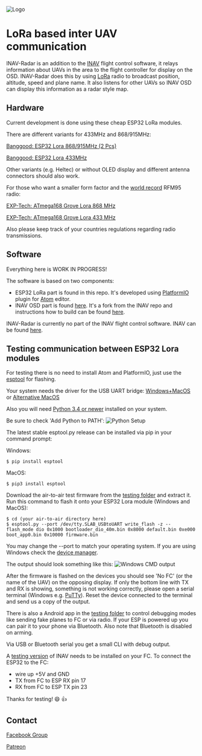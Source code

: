 ![Logo](https://github.com/mistyk/inavradar-ESP32/raw/master/docs/logo.png)

# LoRa based inter UAV communication

INAV-Radar is an addition to the [INAV](https://github.com/iNavFlight/inav) flight control software, it relays information about UAVs in the area to the flight controller for display on the OSD. INAV-Radar does this by using [LoRa](https://en.wikipedia.org/wiki/LoRa) radio to broadcast position, altitude, speed and plane name. It also listens for other UAVs so INAV OSD  can display this information as a radar style map.

## Hardware
Current development is done using these cheap ESP32 LoRa modules.

There are different variants for 433MHz and 868/915MHz:

[Banggood: ESP32 Lora 868/915MHz (2 Pcs)](https://www.banggood.com/de/2Pcs-Wemos-TTGO-LORA32-868915Mhz-ESP32-LoRa-OLED-0_96-Inch-Blue-Display-p-1239769.html?rmmds=search&cur_warehouse=CN)

[Banggood: ESP32 Lora 433MHz](https://www.banggood.com/de/Wemos-TTGO-LORA-SX1278-ESP32-0_96OLED-16-Mt-Bytes-128-Mt-bit-433Mhz-For-Arduino-p-1205930.html?rmmds=search&cur_warehouse=CN)

Other variants (e.g. Heltec) or without OLED display and different antenna connectors should also work.

For those who want a smaller form factor and the [world record](https://www.youtube.com/watch?v=adhWIo-7gr4) RFM95 radio:

[EXP-Tech: ATmega168 Grove Lora 868 MHz](https://www.exp-tech.de/module/wireless/funk/8022/seeed-studio-grove-lora-radio-868-mhz-rfm95)

[EXP-Tech: ATmega168 Grove Lora 433 MHz](https://www.exp-tech.de/module/wireless/funk/8024/seeed-studio-grove-lora-radio-433-mhz-rfm95)

Also please keep track of your countries regulations regarding radio transmissions.

## Software
Everything here is WORK IN PROGRESS!

The software is based on two components:
- ESP32 LoRa part is found in this repo.
It's developed using [PlatformIO](https://platformio.org/) plugin for [Atom](https://atom.io/) editor.
- INAV OSD part is found [here](https://github.com/mistyk/inav).
It's a fork from the INAV repo and instructions how to build can be found [here](https://github.com/iNavFlight/inav/blob/master/docs/development/Building%20in%20Docker.md).

INAV-Radar is currently no part of the INAV flight control software. INAV can be found [here](https://github.com/iNavFlight/inav).

## Testing communication between ESP32 Lora modules
For testing there is no need to install Atom and PlatformIO, just use the [esptool](https://github.com/espressif/esptool) for flashing.

Your system needs the driver for the USB UART bridge:
[Windows+MacOS](https://www.silabs.com/products/development-tools/software/usb-to-uart-bridge-vcp-drivers)
 or [Alternative MacOS](https://github.com/adrianmihalko/ch340g-ch34g-ch34x-mac-os-x-driver)

Also you will need [Python 3.4 or newer](https://www.python.org/downloads/) installed on your system.

Be sure to check 'Add Python to PATH':
![Python Setup](https://github.com/mistyk/inavradar-ESP32/raw/master/docs/python.png)


The latest stable esptool.py release can be installed via pip in your command prompt:

Windows:
```
$ pip install esptool
```

MacOS:
```
$ pip3 install esptool
```

Download the air-to-air test firmware from the [testing folder](https://github.com/mistyk/inavradar-ESP32/tree/master/testing)
and extract it. Run this command to flash it onto your ESP32 Lora module (Windows and MacOS):
```
$ cd (your air-to-air directory here)
$ esptool.py --port /dev/tty.SLAB_USBtoUART write_flash -z --flash_mode dio 0x1000 bootloader_dio_40m.bin 0x8000 default.bin 0xe000 boot_app0.bin 0x10000 firmware.bin
```
You may change the --port to match your operating system. If you are using Windows check the [device manager](https://github.com/mistyk/inavradar-ESP32/raw/master/docs/devManager.PNG).

The output should look something like this:
![Windows CMD output](https://github.com/mistyk/inavradar-ESP32/raw/master/docs/cmd.PNG)

After the firmware is flashed on the devices you should see 'No FC' (or the name of the UAV) on the opposing display.
If only the bottom line with TX and RX is showing, something is not working correctly, please open a serial terminal (Windows e.g. [PuTTy](https://www.chiark.greenend.org.uk/~sgtatham/putty/latest.html)). Reset the device connected to the terminal and send us a copy of the output.

There is also a Android app in the [testing folder](https://github.com/mistyk/inavradar-ESP32/tree/master/testing) to control debugging modes like sending fake planes to FC or via radio. If your ESP is powered up you can pair it to your phone via Bluetooth. Also note that Bluetooth is disabled on arming.

Via USB or Bluetooth serial you get a small CLI with debug output.

A [testing version](https://github.com/mistyk/inavradar-ESP32/tree/master/testing) of INAV needs to be installed on your FC.
To connect the ESP32 to the FC:
- wire up +5V and GND
- TX from FC to ESP RX pin 17
- RX from FC to ESP TX pin 23

Thanks for testing! 😄 👍

## Contact
[Facebook Group](https://www.facebook.com/groups/360607501179901/)

[Patreon](https://www.patreon.com/inavradar)
